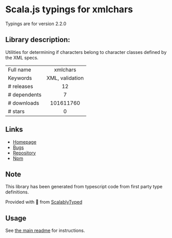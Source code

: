 
# Scala.js typings for xmlchars

Typings are for version 2.2.0

## Library description:
Utilities for determining if characters belong to character classes defined by the XML specs.

|                    |                 |
| ------------------ | :-------------: |
| Full name          | xmlchars |
| Keywords           | XML, validation |
| # releases         | 12 |
| # dependents       | 7 |
| # downloads        | 101611760 |
| # stars            | 0 |

## Links
- [Homepage](https://github.com/lddubeau/xmlchars#readme)
- [Bugs](https://github.com/lddubeau/xmlchars/issues)
- [Repository](https://github.com/lddubeau/xmlchars)
- [Npm](https://www.npmjs.com/package/xmlchars)
    


## Note
This library has been generated from typescript code from first party type definitions.

Provided with :purple_heart: from [ScalablyTyped](https://github.com/oyvindberg/ScalablyTyped)

## Usage
See [the main readme](../../readme.md) for instructions.


